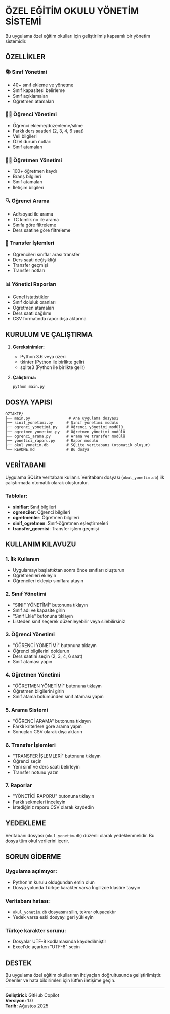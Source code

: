 # ÖZEL EĞİTİM OKULU YÖNETİM SİSTEMİ

Bu uygulama özel eğitim okulları için geliştirilmiş kapsamlı bir yönetim sistemidir.

## ÖZELLİKLER

### 📚 Sınıf Yönetimi
- 40+ sınıf ekleme ve yönetme
- Sınıf kapasitesi belirleme
- Sınıf açıklamaları
- Öğretmen atamaları

### 👨‍🎓 Öğrenci Yönetimi
- Öğrenci ekleme/düzenleme/silme
- Farklı ders saatleri (2, 3, 4, 6 saat)
- Veli bilgileri
- Özel durum notları
- Sınıf atamaları

### 👩‍🏫 Öğretmen Yönetimi
- 100+ öğretmen kaydı
- Branş bilgileri
- Sınıf atamaları
- İletişim bilgileri

### 🔍 Öğrenci Arama
- Ad/soyad ile arama
- TC kimlik no ile arama
- Sınıfa göre filtreleme
- Ders saatine göre filtreleme

### 🔄 Transfer İşlemleri
- Öğrencileri sınıflar arası transfer
- Ders saati değişikliği
- Transfer geçmişi
- Transfer notları

### 📊 Yönetici Raporları
- Genel istatistikler
- Sınıf doluluk oranları
- Öğretmen atamaları
- Ders saati dağılımı
- CSV formatında rapor dışa aktarma

## KURULUM VE ÇALIŞTIRMA

1. **Gereksinimler:**
   - Python 3.6 veya üzeri
   - tkinter (Python ile birlikte gelir)
   - sqlite3 (Python ile birlikte gelir)

2. **Çalıştırma:**
   ```
   python main.py
   ```

## DOSYA YAPISI

```
ÖZTAKİP/
├── main.py                 # Ana uygulama dosyası
├── sinif_yonetimi.py      # Sınıf yönetimi modülü
├── ogrenci_yonetimi.py    # Öğrenci yönetimi modülü
├── ogretmen_yonetimi.py   # Öğretmen yönetimi modülü
├── ogrenci_arama.py       # Arama ve transfer modülü
├── yonetici_raporu.py     # Rapor modülü
├── okul_yonetim.db        # SQLite veritabanı (otomatik oluşur)
└── README.md              # Bu dosya
```

## VERİTABANI

Uygulama SQLite veritabanı kullanır. Veritabanı dosyası (`okul_yonetim.db`) ilk çalıştırmada otomatik olarak oluşturulur.

### Tablolar:
- **siniflar**: Sınıf bilgileri
- **ogrenciler**: Öğrenci bilgileri
- **ogretmenler**: Öğretmen bilgileri
- **sinif_ogretmen**: Sınıf-öğretmen eşleştirmeleri
- **transfer_gecmisi**: Transfer işlem geçmişi

## KULLANIM KILAVUZU

### 1. İlk Kullanım
- Uygulamayı başlattıktan sonra önce sınıfları oluşturun
- Öğretmenleri ekleyin
- Öğrencileri ekleyip sınıflara atayın

### 2. Sınıf Yönetimi
- "SINIF YÖNETİMİ" butonuna tıklayın
- Sınıf adı ve kapasite girin
- "Sınıf Ekle" butonuna tıklayın
- Listeden sınıf seçerek düzenleyebilir veya silebilirsiniz

### 3. Öğrenci Yönetimi
- "ÖĞRENCİ YÖNETİMİ" butonuna tıklayın
- Öğrenci bilgilerini doldurun
- Ders saatini seçin (2, 3, 4, 6 saat)
- Sınıf ataması yapın

### 4. Öğretmen Yönetimi
- "ÖĞRETMEN YÖNETİMİ" butonuna tıklayın
- Öğretmen bilgilerini girin
- Sınıf atama bölümünden sınıf ataması yapın

### 5. Arama Sistemi
- "ÖĞRENCİ ARAMA" butonuna tıklayın
- Farklı kriterlere göre arama yapın
- Sonuçları CSV olarak dışa aktarın

### 6. Transfer İşlemleri
- "TRANSFER İŞLEMLERİ" butonuna tıklayın
- Öğrenci seçin
- Yeni sınıf ve ders saati belirleyin
- Transfer notunu yazın

### 7. Raporlar
- "YÖNETİCİ RAPORU" butonuna tıklayın
- Farklı sekmeleri inceleyin
- İstediğiniz raporu CSV olarak kaydedin

## YEDEKLEME

Veritabanı dosyası (`okul_yonetim.db`) düzenli olarak yedeklenmelidir. Bu dosya tüm okul verilerini içerir.

## SORUN GİDERME

### Uygulama açılmıyor:
- Python'ın kurulu olduğundan emin olun
- Dosya yolunda Türkçe karakter varsa İngilizce klasöre taşıyın

### Veritabanı hatası:
- `okul_yonetim.db` dosyasını silin, tekrar oluşacaktır
- Yedek varsa eski dosyayı geri yükleyin

### Türkçe karakter sorunu:
- Dosyalar UTF-8 kodlamasında kaydedilmiştir
- Excel'de açarken "UTF-8" seçin

## DESTEK

Bu uygulama özel eğitim okullarının ihtiyaçları doğrultusunda geliştirilmiştir. 
Öneriler ve hata bildirimleri için lütfen iletişime geçin.

---
**Geliştirici:** GitHub Copilot  
**Versiyon:** 1.0  
**Tarih:** Ağustos 2025
